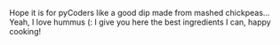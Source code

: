 <!-- 
.. title: A collection of ideas and chunks
.. slug: a-collection-of-ideas-and-chunks
.. date: 2015-07-20 19:00:00 UTC+02:00
.. tags: 
.. category: 
.. link: 
.. description: 
.. type: text
-->

Hope it is for pyCoders like a good dip made from mashed chickpeas... Yeah, I love hummus (: 
I give you here the best ingredients I can, happy cooking!
